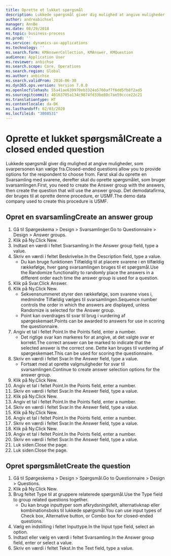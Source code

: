 ```yaml
---
title: Oprette et lukket spørgsmål
description: Lukkede spørgsmål giver dig mulighed at angive muligheder, som svarpersonen kan vælge fra.
author: andreabichsel
manager: AnnBe
ms.date: 08/29/2018
ms.topic: business-process
ms.prod: ''
ms.service: dynamics-ax-applications
ms.technology: ''
ms.search.form: KMAnswerCollection, KMAnswer, KMQuestion
audience: Application User
ms.reviewer: anbichse
ms.search.scope: Core, Operations
ms.search.region: Global
ms.author: anbichse
ms.search.validFrom: 2016-06-30
ms.dyn365.ops.version: Version 7.0.0
ms.openlocfilehash: 55a41ae639970eb3324a5760af7f6dd5fb8f2ad5
ms.sourcegitcommit: 40163705a134c9874fd33be80c7ae59ccce22c21
ms.translationtype: HT
ms.contentlocale: da-DK
ms.lasthandoff: 02/03/2020
ms.locfileid: "3008531"
---
```

# <a name="create-a-closed-ended-question"></a><span data-ttu-id="418a2-103">Oprette et lukket spørgsmål</span><span class="sxs-lookup"><span data-stu-id="418a2-103">Create a closed ended question</span></span>



<span data-ttu-id="418a2-104">Lukkede spørgsmål giver dig mulighed at angive muligheder, som svarpersonen kan vælge fra.</span><span class="sxs-lookup"><span data-stu-id="418a2-104">Closed-ended questions allow you to provide options for the respondent to choose from.</span></span> <span data-ttu-id="418a2-105">Først skal du oprette en Svarsamling med svarene, derefter skal du oprette spørgsmålet, som bruger svarsamlingen.</span><span class="sxs-lookup"><span data-stu-id="418a2-105">First, you need to create the Answer group with the answers, then create the question that will use the answer group.</span></span> <span data-ttu-id="418a2-106">Det demodatafirma, der bruges til at oprette denne procedure, er USMF.</span><span class="sxs-lookup"><span data-stu-id="418a2-106">The demo data company used to create this procedure is USMF.</span></span>


## <a name="create-an-answer-group"></a><span data-ttu-id="418a2-107">Opret en svarsamling</span><span class="sxs-lookup"><span data-stu-id="418a2-107">Create an answer group</span></span>
1. <span data-ttu-id="418a2-108">Gå til Spørgeskema > Design > Svarsamlinger.</span><span class="sxs-lookup"><span data-stu-id="418a2-108">Go to Questionnaire > Design > Answer groups.</span></span>
2. <span data-ttu-id="418a2-109">Klik på Ny.</span><span class="sxs-lookup"><span data-stu-id="418a2-109">Click New.</span></span>
3. <span data-ttu-id="418a2-110">Indtast en værdi i feltet Svarsamling.</span><span class="sxs-lookup"><span data-stu-id="418a2-110">In the Answer group field, type a value.</span></span>
4. <span data-ttu-id="418a2-111">Skriv en værdi i feltet Beskrivelse.</span><span class="sxs-lookup"><span data-stu-id="418a2-111">In the Description field, type a value.</span></span>
    * <span data-ttu-id="418a2-112">Du kan bruge funktionen Tilfældig til at placere svarene i en tilfældig rækkefølge, hver gang svarsamlingen bruges til et spørgsmål.</span><span class="sxs-lookup"><span data-stu-id="418a2-112">Use the Randomize functionality to randomly place the answers in a different order each time the answer group is used for a question.</span></span>  
5. <span data-ttu-id="418a2-113">Klik på Svar.</span><span class="sxs-lookup"><span data-stu-id="418a2-113">Click Answer.</span></span>
6. <span data-ttu-id="418a2-114">Klik på Ny.</span><span class="sxs-lookup"><span data-stu-id="418a2-114">Click New.</span></span>
    * <span data-ttu-id="418a2-115">Sekvensnummeret styrer den rækkefølge, som svarene vises i, medmindre Tilfældig vælges til svarsamlingen.</span><span class="sxs-lookup"><span data-stu-id="418a2-115">Sequence number controls the order in which the answers are displayed, unless Randomize is selected for the Answer group.</span></span>  
    * <span data-ttu-id="418a2-116">Point kan overdrages til svar til brug i vurdering af spørgeskemaet.</span><span class="sxs-lookup"><span data-stu-id="418a2-116">Points can be awarded to answers for use in scoring the questionnaire.</span></span>  
7. <span data-ttu-id="418a2-117">Angiv et tal i feltet Point.</span><span class="sxs-lookup"><span data-stu-id="418a2-117">In the Points field, enter a number.</span></span>
    * <span data-ttu-id="418a2-118">Det rigtige svar kan markeres for at angive, at det valgte svar er korrekt.</span><span class="sxs-lookup"><span data-stu-id="418a2-118">The correct answer can be marked to indicate that the selected answer is the correct one.</span></span> <span data-ttu-id="418a2-119">Dette kan bruges til vurdering af spørgeskemaet.</span><span class="sxs-lookup"><span data-stu-id="418a2-119">This can be used for scoring the questionnaire.</span></span>  
8. <span data-ttu-id="418a2-120">Skriv en værdi i feltet Svar.</span><span class="sxs-lookup"><span data-stu-id="418a2-120">In the Answer field, type a value.</span></span>
    * <span data-ttu-id="418a2-121">Fortsæt med at oprette valgmuligheder for svar til svarsamlingen.</span><span class="sxs-lookup"><span data-stu-id="418a2-121">Continue to create answer selection options for the answer group.</span></span>  
9. <span data-ttu-id="418a2-122">Klik på Ny.</span><span class="sxs-lookup"><span data-stu-id="418a2-122">Click New.</span></span>
10. <span data-ttu-id="418a2-123">Angiv et tal i feltet Point.</span><span class="sxs-lookup"><span data-stu-id="418a2-123">In the Points field, enter a number.</span></span>
11. <span data-ttu-id="418a2-124">Skriv en værdi i feltet Svar.</span><span class="sxs-lookup"><span data-stu-id="418a2-124">In the Answer field, type a value.</span></span>
12. <span data-ttu-id="418a2-125">Klik på Ny.</span><span class="sxs-lookup"><span data-stu-id="418a2-125">Click New.</span></span>
13. <span data-ttu-id="418a2-126">Angiv et tal i feltet Point.</span><span class="sxs-lookup"><span data-stu-id="418a2-126">In the Points field, enter a number.</span></span>
14. <span data-ttu-id="418a2-127">Skriv en værdi i feltet Svar.</span><span class="sxs-lookup"><span data-stu-id="418a2-127">In the Answer field, type a value.</span></span>
15. <span data-ttu-id="418a2-128">Klik på Ny.</span><span class="sxs-lookup"><span data-stu-id="418a2-128">Click New.</span></span>
16. <span data-ttu-id="418a2-129">Angiv et tal i feltet Point.</span><span class="sxs-lookup"><span data-stu-id="418a2-129">In the Points field, enter a number.</span></span>
17. <span data-ttu-id="418a2-130">Skriv en værdi i feltet Svar.</span><span class="sxs-lookup"><span data-stu-id="418a2-130">In the Answer field, type a value.</span></span>
18. <span data-ttu-id="418a2-131">Klik på Ny.</span><span class="sxs-lookup"><span data-stu-id="418a2-131">Click New.</span></span>
19. <span data-ttu-id="418a2-132">Angiv et tal i feltet Point.</span><span class="sxs-lookup"><span data-stu-id="418a2-132">In the Points field, enter a number.</span></span>
20. <span data-ttu-id="418a2-133">Skriv en værdi i feltet Svar.</span><span class="sxs-lookup"><span data-stu-id="418a2-133">In the Answer field, type a value.</span></span>
21. <span data-ttu-id="418a2-134">Luk siden.</span><span class="sxs-lookup"><span data-stu-id="418a2-134">Close the page.</span></span>
22. <span data-ttu-id="418a2-135">Luk siden.</span><span class="sxs-lookup"><span data-stu-id="418a2-135">Close the page.</span></span>

## <a name="create-the-question"></a><span data-ttu-id="418a2-136">Opret spørgsmålet</span><span class="sxs-lookup"><span data-stu-id="418a2-136">Create the question</span></span>
1. <span data-ttu-id="418a2-137">Gå til Spørgeskema > Design > Spørgsmål.</span><span class="sxs-lookup"><span data-stu-id="418a2-137">Go to Questionnaire > Design > Questions.</span></span>
2. <span data-ttu-id="418a2-138">Klik på Ny.</span><span class="sxs-lookup"><span data-stu-id="418a2-138">Click New.</span></span>
3. <span data-ttu-id="418a2-139">Brug feltet Type til at gruppere relaterede spørgsmål.</span><span class="sxs-lookup"><span data-stu-id="418a2-139">Use the Type field to group related questions together.</span></span>
    * <span data-ttu-id="418a2-140">Du kan bruge inputtyper som afkrydsningsfelt, alternativknap eller kombinationsboks til lukkede spørgsmål.</span><span class="sxs-lookup"><span data-stu-id="418a2-140">You can use input types of Check box, Alternative button, or Combo box for closed-ended questions.</span></span>  
4. <span data-ttu-id="418a2-141">Vælg en indstilling i feltet Inputtype.</span><span class="sxs-lookup"><span data-stu-id="418a2-141">In the Input type field, select an option.</span></span>
5. <span data-ttu-id="418a2-142">Indtast eller vælg en værdi i feltet Svarsamling.</span><span class="sxs-lookup"><span data-stu-id="418a2-142">In the Answer group field, enter or select a value.</span></span>
6. <span data-ttu-id="418a2-143">Skriv en værdi i feltet Tekst.</span><span class="sxs-lookup"><span data-stu-id="418a2-143">In the Text field, type a value.</span></span>

